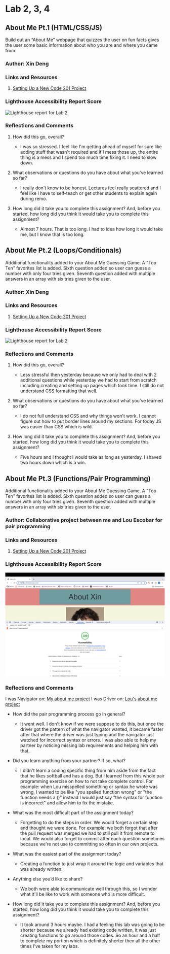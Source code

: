 # Lab 2, 3, 4

## About Me Pt.1 (HTML/CSS/JS)

Build out an “About Me” webpage that quizzes the user on fun facts gives the user some basic information about who you are and where you came from.

### Author: Xin Deng

### Links and Resources

1. [Setting Up a New Code 201 Project](https://codefellows.github.io/code-201-guide/curriculum/class-02/project-setup)


### Lighthouse Accessibility Report Score

![Lighthouse report for Lab 2](img/lighthouse2.png)

### Reflections and Comments

1. How did this go, overall?
    - I was so stressed. I feel like I'm getting ahead of myself for sure like adding stuff that wasn't required and if I mess those up, the entire thing is a mess and I spend too much time fixing it. I need to slow down.

2. What observations or questions do you have about what you’ve learned so far?
    - I really don't know to be honest. Lectures feel really scattered and I feel like I have to self-teach or get other students to explain again during remo.

3. How long did it take you to complete this assignment? And, before you started, how long did you think it would take you to complete this assignment?
    - Almost 7 hours. That is too long. I had to idea how long it would take me, but I know that is too long.


## About Me Pt.2 (Loops/Conditionals)

Additional functionality added to your About Me Guessing Game. A "Top Ten" favorites list is added. Sixth question added so user can guess a number with only four tries given. Seventh question added with multiple answers in an array with six tries given to the user. 

### Author: Xin Deng

### Links and Resources

1. [Setting Up a New Code 201 Project](https://codefellows.github.io/code-201-guide/curriculum/class-02/project-setup)


### Lighthouse Accessibility Report Score

![Lighthouse report for Lab 2](img/lighthouse3.png)

### Reflections and Comments

1. How did this go, overall?
     - Less stressful then yesterday because we only had to deal with 2 additional questions while yesterday we had to start from scratch including creating and setting up pages which took time. I still do not understand CSS formatting that well.
     
2. What observations or questions do you have about what you’ve learned so far?
    - I do not full understand CSS and why things won't work. I cannot figure out how to put border lines around my sections. For today JS was easier than CSS which is wild.

3. How long did it take you to complete this assignment? And, before you started, how long did you think it would take you to complete this assignment?
    - Five hours and I thought I would take as long as yesterday. I shaved two hours down which is a win.

## About Me Pt.3 (Functions/Pair Programming)

Additional functionality added to your About Me Guessing Game. A "Top Ten" favorites list is added. Sixth question added so user can guess a number with only four tries given. Seventh question added with multiple answers in an array with six tries given to the user. 

### Author: Collaborative project between me and Lou Escobar for pair programming

### Links and Resources

1. [Setting Up a New Code 201 Project](https://codefellows.github.io/code-201-guide/curriculum/class-02/project-setup)


### Lighthouse Accessibility Report Score

![Lighthouse report for Lab 2](img/lighthouse4.png)

### Reflections and Comments

I was Navigator on: [My about me project](https://github.com/xind14/CF201-about-me-project/pull/1)
I was Driver on: [Lou's about me project](https://github.com/Lefty8969/Projectlabscf/pull/1)

- How did the pair programming process go in general?
    - It went well. I don't know if we were suppose to do this, but once the driver got the pattern of what the navigator wanted, it became faster after that where the driver was just typing and the navigator just watched for incorrect syntax or errors. I was also able to help my partner by noticing missing lab requirements and helping him with that.

- Did you learn anything from your partner? If so, what?
    - I didn't learn a coding specific thing from him aside from the fact that he likes softball and has a dog. But I learned from this whole pair programming exercise on how to not take complete control. For example: when Lou misspelled something or syntax he wrote was wrong, I wanted to be like "you spelled function wrong" or "the function needs a ()" instead I would just say "the syntax for function is incorrect" and allow him to fix the mistake.
- What was the most difficult part of the assignment today?
    - Forgetting to do the steps in order. We would forget a certain step and thought we were done. For example: we both forgot that after the pull request was merged we had to still pull it from remote to local. We would also forget to commit after each question sometimes because we're not use to committing so often in our own projects.

- What was the easiest part of the assignment today?
    - Creating a function to just wrap it around the logic and variables that was already written.

- Anything else you’d like to share?
    - We both were able to communicate well through this, so I wonder what it'll be like to work with someone who is more difficult.

- How long did it take you to complete this assignment? And, before you started, how long did you think it would take you to complete this assignment?
    - It took around 3 hours maybe. I had a feeling this lab was going to be shorter because we already had existing code written, it was just creating functions to go around those codes. So an hour and a half to complete my portion which is definitely shorter then all the other times I've taken for my labs.
